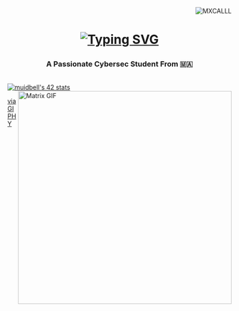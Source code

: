 <p align="right"> <img src="https://komarev.com/ghpvc/?username=mustaphaidb&label=Profile%20views&color=0e75b6&style=flat" alt="MXCALLL" /> </p>

<div align="center">
  <i class="fa-solid fa-terminal"></i>
</div>

<h1 align="center">

[![Typing SVG](https://readme-typing-svg.demolab.com?font=Fira+Code&weight=435&size=28&pause=1000&color=FF654C&background=45FF2B00&center=true&width=435&lines=Hi+There+👋;I'm+Mustapha+Aka-MXCALL+☠️)](https://git.io/typing-svg)

</h1>

<h3 align="center"> A Passionate Cybersec Student From 🇲🇦</h3>

<br/>
<div align="left">
  <a href="https://github.com/oakoudad/badge42"><img src="https://badge.mediaplus.ma/darkgray/muidbell" alt="muidbell's 42 stats" /></a>
  <img align="right" alt="Matrix GIF" width=480 src="https://giphy.com/embed/eIm624c8nnNbiG0V3g" />
</div>
<p><a href="https://giphy.com/gifs/peacocktv-matrix-keanu-reeves-dodging-bullets-eIm624c8nnNbiG0V3g">via GIPHY</a></p>
